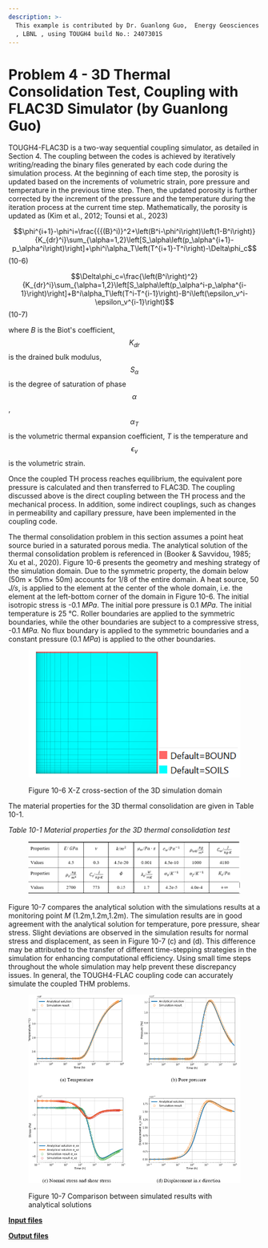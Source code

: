 ```yaml
---
description: >-
  This example is contributed by Dr. Guanlong Guo,  Energy Geosciences Division
  , LBNL , using TOUGH4 build No.: 2407301S
---
```


# Problem 4 - 3D Thermal Consolidation Test, Coupling with FLAC3D Simulator (by Guanlong Guo)

TOUGH4-FLAC3D is a two-way sequential coupling simulator, as detailed in Section 4. The coupling between the codes is achieved by iteratively writing/reading the binary files generated by each code during the simulation process. At the beginning of each time step, the porosity is updated based on the increments of volumetric strain, pore pressure and temperature in the previous time step. Then, the updated porosity is further corrected by the increment of the pressure and the temperature during the iteration process at the current time step. Mathematically, the porosity is updated as (Kim et al., 2012; Tounsi et al., 2023)

$$\phi^{i+1}-\phi^i=\frac{{{(B}^i)}^2+\left(B^i-\phi^i\right)\left(1-B^i\right)}{K_{dr}^i}\sum_{\alpha=1,2}\left[S_\alpha\left(p_\alpha^{i+1}-p_\alpha^i\right)\right]+\phi^i\alpha_T\left(T^{i+1}-T^i\right)-\Delta\phi_c$$       (10-6)

$$\Delta\phi_c=\frac{\left(B^i\right)^2}{K_{dr}^i}\sum_{\alpha=1,2}\left[S_\alpha\left(p_\alpha^i-p_\alpha^{i-1}\right)\right]+B^i\alpha_T\left(T^i-T^{i-1}\right)-B^i\left(\epsilon_v^i-\epsilon_v^{i-1}\right)$$                        (10-7)

where  _B_ is the Biot's coefficient,  $$K_{dr}$$ is the drained bulk modulus, $$S_\alpha$$ is the degree of saturation of phase $$\alpha$$ ,  $$\alpha_T$$ is the volumetric thermal expansion coefficient,  _T_ is the temperature and   $$\epsilon_v$$ is the volumetric strain.

Once the coupled TH process reaches equilibrium, the equivalent pore pressure is calculated and then transferred to FLAC3D. The coupling discussed above is the direct coupling between the TH process and the mechanical process. In addition, some indirect couplings, such as changes in permeability and capillary pressure, have been implemented in the coupling code.

The thermal consolidation problem in this section assumes a point heat source buried in a saturated porous media. The analytical solution of the thermal consolidation problem is referenced in (Booker & Savvidou, 1985; Xu et al., 2020). Figure 10-6 presents the geometry and meshing strategy of the simulation domain. Due to the symmetric property, the domain below (50m × 50m× 50m) accounts for 1/8 of the entire domain. A heat source, 50 _J/s_, is applied to the element at the center of the whole domain, i.e. the element at the left-bottom corner of the domain in Figure 10-6. The initial isotropic stress is -0.1 _MPa_. The initial pore pressure is 0.1 _MPa_. The initial temperature is 25 °C. Roller boundaries are applied to the symmetric boundaries, while the other boundaries are subject to a compressive stress, -0.1 _MPa._ No flux boundary is applied to the symmetric boundaries and a constant pressure (0.1 _MPa_) is applied to the other boundaries.

<figure><img src="../../.gitbook/assets/image.png" alt=""><figcaption><p>Figure 10-6 X-Z cross-section of the 3D simulation domain</p></figcaption></figure>

The material properties for the 3D thermal consolidation are given in Table 10-1.

_Table 10-1 Material properties for the 3D thermal consolidation test_

<figure><img src="../../.gitbook/assets/image (1).png" alt=""><figcaption></figcaption></figure>

Figure 10-7 compares the analytical solution with the simulations results at a monitoring point _M_ (1.2m,1.2m,1.2m). The simulation results are in good agreement with the analytical solution for temperature, pore pressure, shear stress. Slight deviations are observed in the simulation results for normal stress and displacement, as seen in Figure 10-7 (c) and (d). This difference may be attributed to the transfer of different time-stepping strategies in the simulation for enhancing computational efficiency. Using small time steps throughout the whole simulation may help prevent these discrepancy issues. In general, the TOUGH4-FLAC coupling code can accurately simulate the coupled THM problems.

<figure><img src="../../.gitbook/assets/image (2).png" alt=""><figcaption><p>Figure 10-7 Comparison between simulated results with analytical solutions</p></figcaption></figure>



[**Input files**](https://drive.google.com/file/d/1vJZAGbV46ZtPxnimv5qgb2IRxGuzQorx/view?usp=sharing)

[**Output files**](https://drive.google.com/file/d/1ZnuRts0aURBR4XQlCxnr9k-KPDJ-dkdO/view?usp=sharing)
